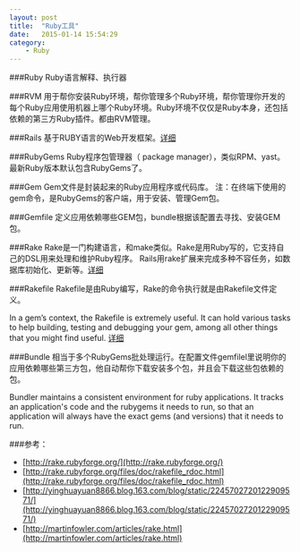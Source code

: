 ```yaml
---
layout: post
title:  "Ruby工具"
date:   2015-01-14 15:54:29
category:
    - Ruby
---
```


###Ruby
Ruby语言解释、执行器

###RVM
用于帮你安装Ruby环境，帮你管理多个Ruby环境，帮你管理你开发的每个Ruby应用使用机器上哪个Ruby环境。Ruby环境不仅仅是Ruby本身，还包括依赖的第三方Ruby插件。都由RVM管理。

###Rails
基于RUBY语言的Web开发框架。[详细](http://zh.wikipedia.org/wiki/Ruby_on_Rails)

###RubyGems
Ruby程序包管理器（ package manager），类似RPM、yast。最新Ruby版本默认包含RubyGems了。

###Gem
Gem文件是封装起来的Ruby应用程序或代码库。
注：在终端下使用的gem命令，是RubyGems的客户端，用于安装、管理Gem包。

###Gemfile
定义应用依赖哪些GEM包，bundle根据该配置去寻找、安装GEM包。

###Rake
Rake是一门构建语言，和make类似。Rake是用Ruby写的，它支持自己的DSL用来处理和维护Ruby程序。 Rails用rake扩展来完成多种不容任务，如数据库初始化、更新等。[详细](http://rake.rubyforge.org/)

###Rakefile
Rakefile是由Ruby编写，Rake的命令执行就是由Rakefile文件定义。

In a gem’s context, the Rakefile is extremely useful. It can hold various tasks to help building, testing and debugging your gem, among all other things that you might find useful.
[详细](http://rake.rubyforge.org/files/doc/rakefile_rdoc.html)

###Bundle
相当于多个RubyGems批处理运行。在配置文件gemfilel里说明你的应用依赖哪些第三方包，他自动帮你下载安装多个包，并且会下载这些包依赖的包。

Bundler maintains a consistent environment for ruby applications. It tracks an application's code and the rubygems it needs to run, so that an application will always have the exact gems (and versions) that it needs to run.

###参考：
- [http://rake.rubyforge.org/](http://rake.rubyforge.org/)
- [http://rake.rubyforge.org/files/doc/rakefile_rdoc.html](http://rake.rubyforge.org/files/doc/rakefile_rdoc.html)
- [http://yinghuayuan8866.blog.163.com/blog/static/2245702720122909571/](http://yinghuayuan8866.blog.163.com/blog/static/2245702720122909571/)
- [http://martinfowler.com/articles/rake.html](http://martinfowler.com/articles/rake.html)
